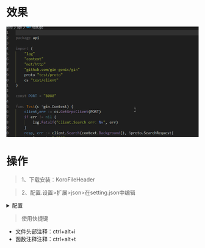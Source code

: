 <!--
 * @Descripttion: 
 * @version: 0.1
 * @Author: DK_Li
 * @Date: 2020-02-11 21:04:30
 * @Last Modified by: DK_Li
 * @Last Modified time: {updateTime}
 -->
# 效果

![](image/17-1.gif)

# 操作

<!-- @import "[TOC]" {cmd="toc" depthFrom=1 depthTo=6 orderedList=false} -->

> 1、下载安装：KoroFileHeader

> 2、配置.设置>扩展>json>在setting.json中编辑

<details>
<summary>配置</summary>

```json
    // 文件头部注释
    "fileheader.customMade": {
        "Descripttion": "",
        "version": "0.1",
        "Author": "DK_Li",
        "Date": "{createTime}",
        "LastEditors": "DK_Li",
        "LastEditTime": "{updateTime}"
    },
    //函数注释
    "fileheader.cursorMode": {
        "description": "",
        "param ": "",
        "return": ""
    },
}
```

</details>

> 使用快捷键

- 文件头部注释：ctrl+alt+i
- 函数注释注释：ctrl+alt+t

